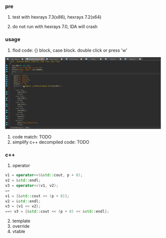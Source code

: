 ### pre

1. test with hexrays 7.3(x86), hexrays 7.2(x64)

2. do not run with hexrays 7.0, IDA will crash


### usage

1. flod code: {} block, case block. double click or press 'w'

![](./pic/hexraysIDAplusFlodCode.gif)

1. code match: TODO
2. simplify c++ decompiled code: TODO

### c++
1. operator
```cpp
v1 = operator<<(&std::cout, p + 8);
v2 = &std::endl;
v3 = operator<<(v1, v2);
=> 
v1 = {&std::cout << (p + 8)};
v2 = &std::endl;
v3 = {v1 << v2};
==> v3 = {&std::cout << (p + 8) << &std::endl};
```
2. template
3. override
4. vtable

